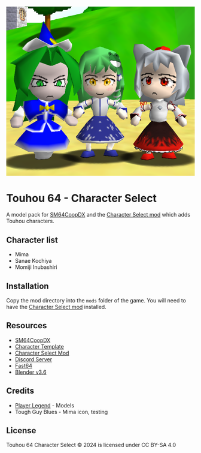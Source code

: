![alt text](characters.png)

# Touhou 64 - Character Select

A model pack for [SM64CoopDX](https://github.com/coop-deluxe/sm64coopdx) and the [Character Select mod](https://github.com/Squishy6094/character-select-coop) which adds Touhou characters.

## Character list

- Mima
- Sanae Kochiya
- Momiji Inubashiri

## Installation

Copy the mod directory into the `mods` folder of the game. You will need to have the [Character Select mod](https://github.com/Squishy6094/character-select-coop) installed.

## Resources

- [SM64CoopDX](https://github.com/coop-deluxe/sm64coopdx)
- [Character Template](https://github.com/coop-deluxe/character-template)
- [Character Select Mod](https://github.com/Squishy6094/character-select-coop)
- [Discord Server](https://discord.gg/nABcj6V3m6)
- [Fast64](https://github.com/Fast-64/fast64])
- [Blender v3.6](https://www.blender.org/download/releases/3-6/)

## Credits

- [Player Legend](https://github.com/PlayerLegend) - Models
- Tough Guy Blues - Mima icon, testing

## License

Touhou 64 Character Select © 2024 is licensed under CC BY-SA 4.0 